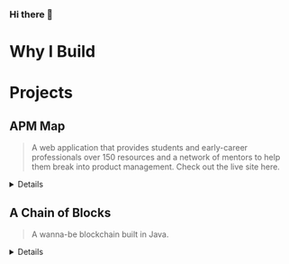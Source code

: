 ### Hi there 👋

# Why I Build

# Projects

## APM Map

> A web application that provides students and early-career professionals over 150 resources and a network of mentors to help them break into product management. Check out the live site here.


<details>
<br> 
  
 I'm helping build APM Map in hopes to simplify and humanize the recruiting process — sharing the tools we all need and creating a supportive community to bring our best selves to that interview.
  
  **Repository**: [jf2978/apm-map](https://github.com/jf2978/apm-map) <br>
  
  ![](./apm-map-demo.gif)
  
</details>

## A Chain of Blocks

> A wanna-be blockchain built in Java.


<details>
<br> 
  
 When I'm curious about something, or don't understand it, I try building it. This was just me tinkering in Java ...
 
  **Repository**: [jf2978/java-blockchain](https://github.com/jf2978/java-blockchain) <br>
  
  ![](./java-blockchain-demo.gif)
  
</details>
